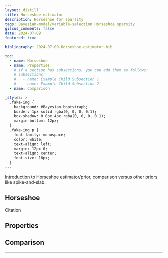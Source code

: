```yaml
---
layout: distill
title: Horseshoe estimator
description: Horseshoe for sparsity
tags: Bayesian-model/variable-selection Horseshoe sparsity
giscus_comments: false
date: 2024-07-09
featured: true

bibliography: 2024-07-09-Horseshoe-estimator.bib

toc:
  - name: Horseshoe 
  - name: Properties 
    # if a section has subsections, you can add them as follows:
    # subsections:
    #   - name: Example Child Subsection 1
    #   - name: Example Child Subsection 2
  - name: Comparison 

_styles: >
  .fake-img {
    background: #Bayesian bootstrapb;
    border: 1px solid rgba(0, 0, 0, 0.1);
    box-shadow: 0 0px 4px rgba(0, 0, 0, 0.1);
    margin-bottom: 12px;
  }
  .fake-img p {
    font-family: monospace;
    color: white;
    text-align: left;
    margin: 12px 0;
    text-align: center;
    font-size: 16px;
  }
---
```

Introduction to Horseshoe estimator/prior, comparison versus other priors like spike-and-slab.

## Horseshoe 
Citation <d-cite key="carvalho2010horseshoe"></d-cite>
## Properties



## Comparison 


---
